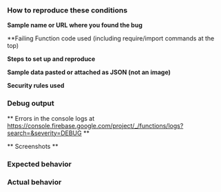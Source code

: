 <!--

IMPORTANT! YOU MUST FOLLOW THESE INSTRUCTIONS OR YOUR ISSUE WILL BE CLOSED.

Thank you for contributing to the Firebase community!

Have a usage question about Functions?
======================================
We get lots of those and we love helping you, but the samples issue tracker is not the best place for them and they
will be closed. Here are some resources to get help:

- Go through the Contributor's Guide: https://github.com/firebase/functions-samples/blob/master/CONTRIBUTING.md
- Read the full user's guide: https://firebase.google.com/docs/functions/

If the official documentation doesn't help, try asking through our officially supported channels:

- Firebase Google Group: https://groups.google.com/forum/#!forum/firebase-talk
- Stack Overflow: https://stackoverflow.com/questions/tagged/google-cloud-functions+firebase

*Please avoid double posting across multiple channels!*

Think you found a bug?
=======================
Yeah, we're definitely not perfect! Please use the bug report template below and include a minimal
repro when opening the issue.

Have a request for a new sample?
================================
Great, we love hearing how we can improve our samples! Remove the template below and
provide an explanation of your sample request. Be as detailed as possible.
Note that it should cover a use case that isn't similar to our existing samples and
likely to be of broad use (i.e. not just a copy/paste solution to your specialized problem).
-->

### How to reproduce these conditions

**Sample name or URL where you found the bug**

**Failing Function code used (including require/import commands at the top)

**Steps to set up and reproduce**

<!-- detailed instructions to run your minimal repro or to recreate the environment -->

**Sample data pasted or attached as JSON (not an image)**

<!-- paste/attach/link sample data as json (not an image) -->

**Security rules used**

<!-- paste/attach/link security rules as json (not an image) -->

### Debug output

** Errors in the console logs at https://console.firebase.google.com/project/_/functions/logs?search=&severity=DEBUG **

** Screenshots **

### Expected behavior

<!-- What is the expected behavior? -->

### Actual behavior

<!-- What is the actual behavior? -->
